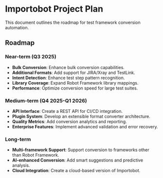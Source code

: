 # Importobot Project Plan

This document outlines the roadmap for test framework conversion automation.

## Roadmap

### Near-term (Q3 2025)
- **Bulk Conversion**: Enhance bulk conversion capabilities.
- **Additional Formats**: Add support for JIRA/Xray and TestLink.
- **Intent Detection**: Enhance test step pattern recognition.
- **Library Coverage**: Expand Robot Framework library mappings.
- **Performance**: Optimize conversion speed for large test suites.

### Medium-term (Q4 2025-Q1 2026)
- **API Interface**: Create a REST API for CI/CD integration.
- **Plugin System**: Develop an extensible format converter architecture.
- **Quality Metrics**: Add conversion analytics and reporting.
- **Enterprise Features**: Implement advanced validation and error recovery.

### Long-term
- **Multi-framework Support**: Support conversion to frameworks other than Robot Framework.
- **AI-enhanced Conversion**: Add smart suggestions and predictive analysis.
- **Cloud Integration**: Create a cloud-based version of Importobot.
